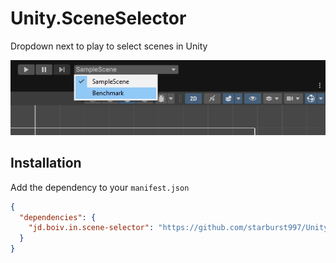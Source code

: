 # Unity.SceneSelector

Dropdown next to play to select scenes in Unity

![Screenshot](/Documentation~/Screenshot.png?raw=true)

## Installation

Add the dependency to your `manifest.json`

```json
{
  "dependencies": {
    "jd.boiv.in.scene-selector": "https://github.com/starburst997/Unity.SceneSelector.git"
  }
}
```

